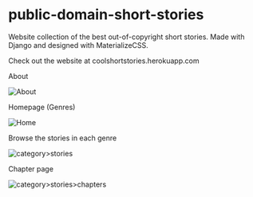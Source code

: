 # public-domain-short-stories
Website collection of the best out-of-copyright short stories. Made with Django and designed with MaterializeCSS.

Check out the website at coolshortstories.herokuapp.com

About

![About](https://i.ibb.co/G2wSfKZ/about.png)

Homepage (Genres)

![Home](https://i.ibb.co/5k2dH5s/one-home.png)

Browse the stories in each genre

![category>stories](https://i.ibb.co/3WhRF4Y/two-stories.png)

Chapter page

![category>stories>chapters](https://i.ibb.co/hZLhNyc/chapter-three.png)
